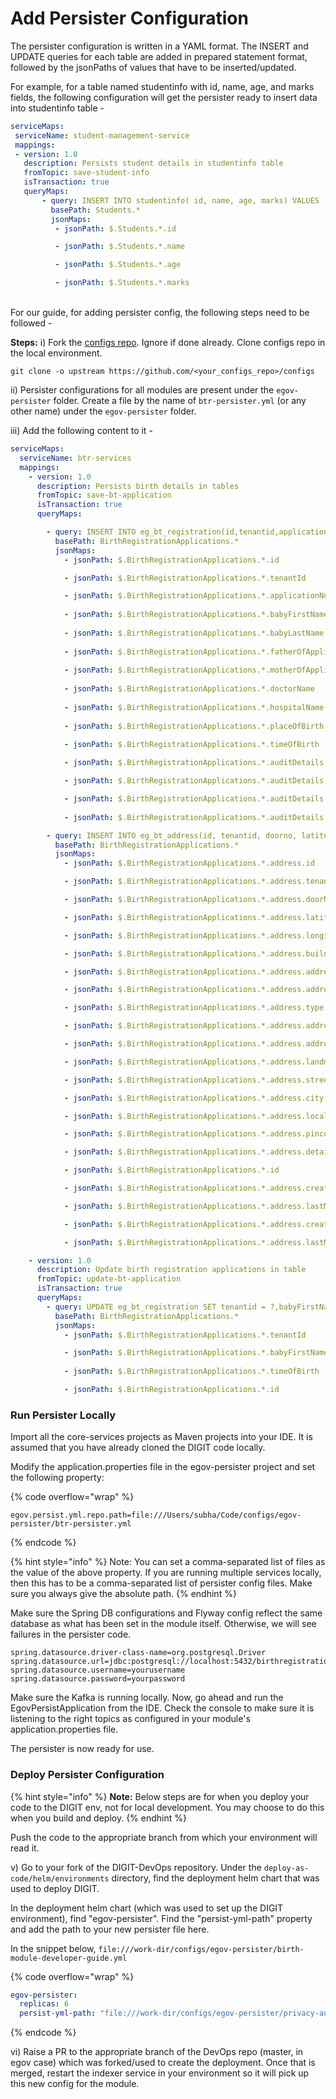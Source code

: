 # Add Persister Configuration

The persister configuration is written in a YAML format. The INSERT and UPDATE queries for each table are added in prepared statement format, followed by the jsonPaths of values that have to be inserted/updated.

For example, for a table named studentinfo with id, name, age, and marks fields, the following configuration will get the persister ready to insert data into studentinfo table -

```yaml
serviceMaps:
 serviceName: student-management-service
 mappings:
 - version: 1.0
   description: Persists student details in studentinfo table
   fromTopic: save-student-info
   isTransaction: true
   queryMaps:
       - query: INSERT INTO studentinfo( id, name, age, marks) VALUES (?, ?, ?, ?);
         basePath: Students.*
         jsonMaps:
          - jsonPath: $.Students.*.id

          - jsonPath: $.Students.*.name

          - jsonPath: $.Students.*.age

          - jsonPath: $.Students.*.marks
```

\
For our guide, for adding persister config, the following steps need to be followed -

**Steps:** i) Fork the [configs repo](https://github.com/egovernments/configs). Ignore if done already. Clone configs repo in the local environment.

```git
git clone -o upstream https://github.com/<your_configs_repo>/configs
```

ii) Persister configurations for all modules are present under the `egov-persister` folder. Create a file by the name of `btr-persister.yml` (or any other name) under the `egov-persister` folder.

iii) Add the following content to it -

```yaml
serviceMaps:
  serviceName: btr-services
  mappings:
    - version: 1.0
      description: Persists birth details in tables
      fromTopic: save-bt-application
      isTransaction: true	
      queryMaps:

        - query: INSERT INTO eg_bt_registration(id,tenantid,applicationnumber,babyfirstname,babylastname,fatherid,motherid,doctorname,hospitalname,placeofbirth,timeofbirth,createdby,lastmodifiedby,createdtime, lastmodifiedtime) VALUES (?, ?, ?, ?, ?, ?, ?, ?, ?, ?, ?, ?,?,?,?);
          basePath: BirthRegistrationApplications.*
          jsonMaps:
            - jsonPath: $.BirthRegistrationApplications.*.id

            - jsonPath: $.BirthRegistrationApplications.*.tenantId

            - jsonPath: $.BirthRegistrationApplications.*.applicationNumber
          
            - jsonPath: $.BirthRegistrationApplications.*.babyFirstName
            
            - jsonPath: $.BirthRegistrationApplications.*.babyLastName
          
            - jsonPath: $.BirthRegistrationApplications.*.fatherOfApplicant.id
            
            - jsonPath: $.BirthRegistrationApplications.*.motherOfApplicant.id
                                           
            - jsonPath: $.BirthRegistrationApplications.*.doctorName
            
            - jsonPath: $.BirthRegistrationApplications.*.hospitalName
            
            - jsonPath: $.BirthRegistrationApplications.*.placeOfBirth

            - jsonPath: $.BirthRegistrationApplications.*.timeOfBirth
            
            - jsonPath: $.BirthRegistrationApplications.*.auditDetails.createdBy

            - jsonPath: $.BirthRegistrationApplications.*.auditDetails.lastModifiedBy

            - jsonPath: $.BirthRegistrationApplications.*.auditDetails.createdTime
            
            - jsonPath: $.BirthRegistrationApplications.*.auditDetails.lastModifiedTime

        - query: INSERT INTO eg_bt_address(id, tenantid, doorno, latitude, longitude, buildingname, addressid, addressnumber, type, addressline1, addressline2, landmark, street, city, locality, pincode, detail, registrationid, createdby, lastmodifiedby, createdtime, lastmodifiedtime) VALUES (?, ?, ?, ?, ?, ?, ?, ?, ?, ?, ?, ?, ?, ?, ?, ?, ?, ?, ?, ?, ?, ?);
          basePath: BirthRegistrationApplications.*
          jsonMaps:
            - jsonPath: $.BirthRegistrationApplications.*.address.id

            - jsonPath: $.BirthRegistrationApplications.*.address.tenantId

            - jsonPath: $.BirthRegistrationApplications.*.address.doorNo

            - jsonPath: $.BirthRegistrationApplications.*.address.latitude

            - jsonPath: $.BirthRegistrationApplications.*.address.longitude

            - jsonPath: $.BirthRegistrationApplications.*.address.buildingName

            - jsonPath: $.BirthRegistrationApplications.*.address.addressId

            - jsonPath: $.BirthRegistrationApplications.*.address.addressNumber

            - jsonPath: $.BirthRegistrationApplications.*.address.type

            - jsonPath: $.BirthRegistrationApplications.*.address.addressLine1

            - jsonPath: $.BirthRegistrationApplications.*.address.addressLine2

            - jsonPath: $.BirthRegistrationApplications.*.address.landmark

            - jsonPath: $.BirthRegistrationApplications.*.address.street

            - jsonPath: $.BirthRegistrationApplications.*.address.city

            - jsonPath: $.BirthRegistrationApplications.*.address.locality.name

            - jsonPath: $.BirthRegistrationApplications.*.address.pincode

            - jsonPath: $.BirthRegistrationApplications.*.address.detail

            - jsonPath: $.BirthRegistrationApplications.*.id

            - jsonPath: $.BirthRegistrationApplications.*.address.createdBy

            - jsonPath: $.BirthRegistrationApplications.*.address.lastModifiedBy

            - jsonPath: $.BirthRegistrationApplications.*.address.createdTime

            - jsonPath: $.BirthRegistrationApplications.*.address.lastModifiedTime

    - version: 1.0
      description: Update birth registration applications in table
      fromTopic: update-bt-application
      isTransaction: true
      queryMaps:
        - query: UPDATE eg_bt_registration SET tenantid = ?,babyFirstName = ?, timeOfBirth = ? WHERE id=?;
          basePath: BirthRegistrationApplications.*
          jsonMaps:
            - jsonPath: $.BirthRegistrationApplications.*.tenantId

            - jsonPath: $.BirthRegistrationApplications.*.babyFirstName
           
            - jsonPath: $.BirthRegistrationApplications.*.timeOfBirth

            - jsonPath: $.BirthRegistrationApplications.*.id
```

### **Run Persister Locally**

Import all the core-services projects as Maven projects into your IDE. It is assumed that you have already cloned the DIGIT code locally.&#x20;

Modify the application.properties file in the egov-persister project and set the following property:

{% code overflow="wrap" %}
```properties
egov.persist.yml.repo.path=file:///Users/subha/Code/configs/egov-persister/btr-persister.yml
```
{% endcode %}

{% hint style="info" %}
Note: You can set a comma-separated list of files as the value of the above property. If you are running multiple services locally, then this has to be a comma-separated list of persister config files. Make sure you always give the absolute path.
{% endhint %}

Make sure the Spring DB configurations and Flyway config reflect the same database as what has been set in the module itself. Otherwise, we will see failures in the persister code.&#x20;

```properties
spring.datasource.driver-class-name=org.postgresql.Driver
spring.datasource.url=jdbc:postgresql://localhost:5432/birthregistration3
spring.datasource.username=yourusername
spring.datasource.password=yourpassword
```

Make sure the Kafka is running locally. Now, go ahead and run the EgovPersistApplication from the IDE. Check the console to make sure it is listening to the right topics as configured in your module's application.properties file.

The persister is now ready for use.

### **Deploy Persister Configuration**

{% hint style="info" %}
**Note:** Below steps are for when you deploy your code to the DIGIT env, not for local development. You may choose to do this when you build and deploy.&#x20;
{% endhint %}

Push the code to the appropriate branch from which your environment will read it.&#x20;

v) Go to your fork of the DIGIT-DevOps repository. Under the `deploy-as-code/helm/environments` directory, find the deployment helm chart that was used to deploy DIGIT. &#x20;

In the deployment helm chart (which was used to set up the DIGIT environment), find "egov-persister". Find the "persist-yml-path" property and add the path to your new persister file here.&#x20;

In the snippet below, `file:///work-dir/configs/egov-persister/birth-module-developer-guide.yml`

{% code overflow="wrap" %}
```yaml
egov-persister:
  replicas: 6
  persist-yml-path: "file:///work-dir/configs/egov-persister/privacy-audit.yml,file:///work-dir/configs/egov-persister/pgr-migration-batch.yml,file:///work-dir/configs/egov-persister/pgr-services-persister.yml,file:///work-dir/configs/egov-persister/pdf-filestoreid-update.yml,file:///work-dir/configs/egov-persister/chatbot.yml,file:///work-dir/configs/egov-persister/pt-mutation-calculator-persister.yml,file:///work-dir/configs/egov-persister/apportion-persister.yml,file:///work-dir/configs/egov-persister/property-services-registry.yml,file:///work-dir/configs/egov-persister/billing-services-persist.yml,file:///work-dir/configs/egov-persister/egf-bill.yaml,file:///work-dir/configs/egov-persister/egov-user-event-persister.yml,file:///work-dir/configs/egov-persister/egov-workflow-v2-persister.yml,file:///work-dir/configs/egov-persister/firenoc_persiter.yaml,file:///work-dir/configs/egov-persister/hrms-employee-persister.yml,file:///work-dir/configs/egov-persister/pdf-generator.yml,file:///work-dir/configs/egov-persister/pg-service-persister.yml,file:///work-dir/configs/egov-persister/pgr.v3.yml,file:///work-dir/configs/egov-persister/property-services.yml,file:///work-dir/configs/egov-persister/pt-calculator-v2-persister.yml,file:///work-dir/configs/egov-persister/pt-drafts.yml,file:///work-dir/configs/egov-persister/pt-persist.yml,file:///work-dir/configs/egov-persister/tl-billing-slab-persister.yml,file:///work-dir/configs/egov-persister/tl-calculation-persister.yml,file:///work-dir/configs/egov-persister/tradelicense.yml,file:///work-dir/configs/egov-persister/uploader-persister.yml,file:///work-dir/configs/egov-persister/collection-migration-persister.yml,file:///work-dir/configs/egov-persister/water-persist.yml,file:///work-dir/configs/egov-persister/water-meter.yml,file:///work-dir/configs/egov-persister/assessment-persister.yml,file:///work-dir/configs/egov-persister/sewerage-persist.yml,file:///work-dir/configs/egov-persister/bpa-persister.yml,file:///work-dir/configs/egov-persister/property-services-migration-temp-config.yml,file:///work-dir/configs/egov-persister/assessment-persister-migration-temp.yml,file:///work-dir/configs/egov-persister/migration-batch-count-persister.yml,file:///work-dir/configs/egov-persister/land-persister.yml,file:///work-dir/configs/egov-persister/noc-persister.yml,file:///work-dir/configs/egov-persister/fsm-persister.yaml,file:///work-dir/configs/egov-persister/vehicle-persister.yaml,file:///work-dir/configs/egov-persister/vendor-persister.yaml,file:///work-dir/configs/egov-persister/fsm-calculator-persister.yaml,file:///work-dir/configs/egov-persister/echallan.yml,file:///work-dir/configs/egov-persister/egov-document-upload-persister.yml,file:///work-dir/configs/egov-persister/egov-survey-service-persister.yml,file:///work-dir/configs/egov-persister/firenoc-calculator-persister.yml,file:///work-dir/configs/egov-persister/bulk-bill-generation-audit.yml,file:///work-dir/configs/egov-persister/nss-persister.yml,file:///work-dir/configs/egov-persister/birth-death.yml,file:///work-dir/configs/egov-persister/bulk-bill-generator-ws.yml,file:///work-dir/configs/egov-persister/bulk-bill-generator-sw.yml,file:///work-dir/configs/egov-persister/audit-service-persister.yml,file:///work-dir/configs/egov-persister/birth-module-developer-guide.yml"

```
{% endcode %}

vi) Raise a PR to the appropriate branch of the DevOps repo (master, in egov case) which was forked/used to create the deployment. Once that is merged, restart the indexer service in your environment so it will pick up this new config for the module.&#x20;

